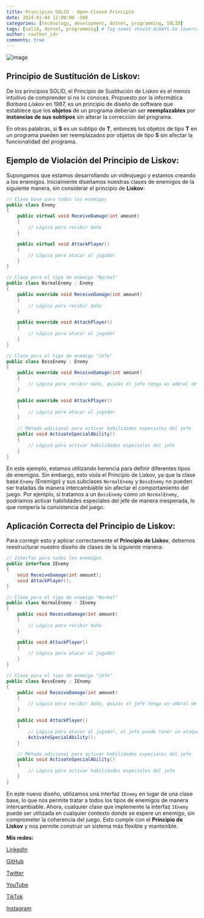 ```yaml
---
title: Principios SOLID - Open-Closed Principle
date: 2024-01-04 12:00:00 -500
categories: [technology, development, dotnet, programming, SOLID] 
tags: [solid, dotnet, programming] # Tag names should ALWAYS be lowercase
author: <author_id>
comments: true
---
```

![image](/assets/img/solid-3.5c92822e_1Euk0.avif)

## Principio de Sustitución de Liskov: 

De los principios SOLID, el Principio de Sustitución de Liskov es el menos intuitivo de comprender si no lo conoces. Propuesto por la informática *Barbara Liskov* en 1987, es un principio de diseño de software que establece que los **objetos** de un programa deberían ser **reemplazables** por **instancias de sus subtipos** sin alterar la corrección del programa. 

En otras palabras, si **S** es un subtipo de **T**, entonces los objetos de tipo **T** en un programa pueden ser reemplazados por objetos de tipo **S** sin afectar la funcionalidad del programa.

## Ejemplo de Violación del Principio de Liskov:

Supongamos que estamos desarrollando un videojuego y estamos creando a los enemigos. Inicialmente diseñamos nuestras clases de enemigos de la siguiente manera, sin considerar el principio de **Liskov**:

```csharp
// Clase base para todos los enemigos
public class Enemy
{
    public virtual void ReceiveDamage(int amount)
    {
        // Lógica para recibir daño
    }

    public virtual void AttackPlayer()
    {
        // Lógica para atacar al jugador
    }
}

// Clase para el tipo de enemigo "Normal"
public class NormalEnemy : Enemy
{
    public override void ReceiveDamage(int amount)
    {
        // Lógica para recibir daño
    }

    public override void AttackPlayer()
    {
        // Lógica para atacar al jugador
    }
}

// Clase para el tipo de enemigo "Jefe"
public class BossEnemy : Enemy
{
    public override void ReceiveDamage(int amount)
    {
        // Lógica para recibir daño, quizás el jefe tenga un umbral de daño para activar habilidades especiales
    }

    public override void AttackPlayer()
    {
        // Lógica para atacar al jugador
    }

    // Método adicional para activar habilidades especiales del jefe
    public void ActivateSpecialAbility()
    {
        // Lógica para activar habilidades especiales del jefe
    }
}
```
En este ejemplo, estamos utilizando herencia para definir diferentes tipos de enemigos. Sin embargo, esto viola el Principio de Liskov, ya que la clase base ``Enemy`` (Enemigo) y sus subclases ``NormalEnemy`` y ``BossEnemy`` no pueden ser tratadas de manera intercambiable sin afectar el comportamiento del juego. Por ejemplo, si tratamos a un ``BossEnemy`` como un ``NormalEnemy``, podríamos activar habilidades especiales del jefe de manera inesperada, lo que rompería la consistencia del juego.

## Aplicación Correcta del Principio de Liskov:
Para corregir esto y aplicar correctamente el **Principio de Liskov**, debemos reestructurar nuestro diseño de clases de la siguiente manera:

```csharp
// Interfaz para todos los enemigos
public interface IEnemy
{
    void ReceiveDamage(int amount);
    void AttackPlayer();
}

// Clase para el tipo de enemigo "Normal"
public class NormalEnemy : IEnemy
{
    public void ReceiveDamage(int amount)
    {
        // Lógica para recibir daño
    }

    public void AttackPlayer()
    {
        // Lógica para atacar al jugador
    }
}

// Clase para el tipo de enemigo "Jefe"
public class BossEnemy : IEnemy
{
    public void ReceiveDamage(int amount)
    {
        // Lógica para recibir daño, quizás el jefe tenga un umbral de daño para activar habilidades especiales
    }

    public void AttackPlayer()
    {
        // Lógica para atacar al jugador, el jefe puede tener un ataque más poderoso o múltiples fases de ataque
        ActivateSpecialAbility();
    }

    // Método adicional para activar habilidades especiales del jefe
    public void ActivateSpecialAbility()
    {
        // Lógica para activar habilidades especiales del jefe
    }
}
```
En este nuevo diseño, utilizamos una interfaz ``IEnemy`` en lugar de una clase base, lo que nos permite tratar a todos los tipos de enemigos de manera intercambiable. Ahora, cualquier clase que implemente la interfaz ``IEnemy`` puede ser utilizada en cualquier contexto donde se espere un enemigo, sin comprometer la coherencia del juego. Esto cumple con el **Principio de Liskov** y nos permite construir un sistema más flexible y mantenible.

**Mis redes:**

[LinkedIn](https://www.linkedin.com/in/diego-diaz-mendoza/)

[GitHub](https://github.com/diego-devs)

[Twitter](https://twitter.com/Diego_Devs)    

[YouTube](https://www.youtube.com/channel/UCGQmO-aJ9yJSdv_VD8_IDjg)

[TikTok](https://www.tiktok.com/@diegoz.code)

[Instagram](https://www.instagram.com/devs.diego/)